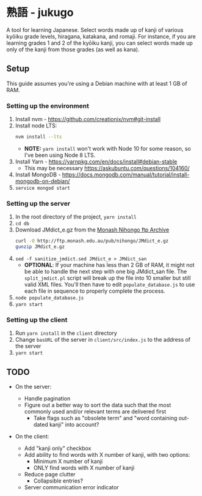 # 熟語 - jukugo

A tool for learning Japanese.  Select words made up of kanji of various kyōiku grade levels, hiragana, katakana, and romaji.  For instance, if you are learning grades 1 and 2 of the kyōiku kanji, you can select words made up only of the kanji from those grades (as well as kana).

## Setup

This guide assumes you're using a Debian machine with at least 1 GB of RAM.

### Setting up the environment
1. Install nvm - https://github.com/creationix/nvm#git-install
1. Install node LTS:
    ```sh
    nvm install --lts
    ```
    * **NOTE:** `yarn install` won't work with Node 10 for some reason, so I've been using Node 8 LTS.
1. Install Yarn - https://yarnpkg.com/en/docs/install#debian-stable
    * This may be necessary https://askubuntu.com/questions/104160/
1. Install MongoDB - https://docs.mongodb.com/manual/tutorial/install-mongodb-on-debian/
1. `service mongod start`

### Setting up the server
1. In the root directory of the project, `yarn install`
1. `cd db`
1. Download JMdict_e.gz from the [Monash Nihongo ftp Archive][monash-ftp]
    ```sh
    curl -O http://ftp.monash.edu.au/pub/nihongo/JMdict_e.gz
    gunzip JMdict_e.gz
    ```
1. `sed -f sanitize_jmdict.sed JMdict_e > JMdict_san`
    * **OPTIONAL**: If your machine has less than 2 GB of RAM, it might not be able to handle the next step with one big JMdict_san file.  The `split_jmdict.pl` script will break up the file into 10 smaller but still valid XML files.  You'll then have to edit `populate_database.js` to use each file in sequence to properly complete the process.
1. `node populate_database.js`
1. `yarn start`

### Setting up the client
1. Run `yarn install` in the `client` directory
1. Change `basURL` of the server in `client/src/index.js` to the address of the server
1. `yarn start`

## TODO
* On the server:
    * Handle pagination
    * Figure out a better way to sort the data such that the most commonly used and/or relevant terms are delivered first
        * Take flags such as "obsolete term" and "word containing out-dated kanji" into account?

* On the client:
    * Add "kanji only" checkbox
    * Add ability to find words with X number of kanji, with two options:
        * Minimum X number of kanji
        * ONLY find words with X number of kanji
    * Reduce page clutter
        * Collapsible entries?
    * Server communication error indicator

[monash-ftp]: http://ftp.monash.edu.au/pub/nihongo/JMdict_e.gz
